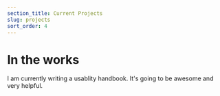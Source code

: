 ```yaml
---
section_title: Current Projects
slug: projects
sort_order: 4
---
```


# In the works

I am currently writing a usablity handbook. It's going to be awesome and very helpful. 
